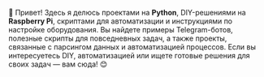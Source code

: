 👋 Привет! Здесь я делюсь проектами на **Python**, DIY-решениями на **Raspberry Pi**, скриптами для автоматизации и инструкциями по настройке оборудования. 
Вы найдете примеры Telegram-ботов, полезные скрипты для повседневных задач, а также проекты, связанные с парсингом данных и автоматизацией процессов. 
Если вы интересуетесь DIY, автоматизацией или ищете готовые решения для своих задач — вам сюда! 😊

<!---
faralex-dev/faralex-dev is a ✨ special ✨ repository because its `README.md` (this file) appears on your GitHub profile.
You can click the Preview link to take a look at your changes.
--->

